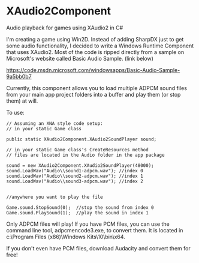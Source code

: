 # XAudio2Component
Audio playback for games using XAudio2 in C#

I'm creating a game using Win2D.  Instead of adding SharpDX just to get some audio functionality, I decided to 
write a Windows Runtime Component that uses XAudio2.  Most of the code is ripped directly from a sample on 
Microsoft's website called Basic Audio Sample.  (link below)

https://code.msdn.microsoft.com/windowsapps/Basic-Audio-Sample-9a5bb0b7

Currently, this component allows you to load multiple ADPCM sound files from your main app project folders into a buffer 
and play them (or stop them) at will.

To use:

```
// Assuming an XNA style code setup:
// in your static Game class

public static XAudio2Component.XAudio2SoundPlayer sound;

// in your static Game class's CreateResources method
// files are located in the Audio folder in the app package

sound = new XAudio2Component.XAudio2SoundPlayer(48000);
sound.LoadWav("Audio\\sound1-adpcm.wav"); //index 0
sound.LoadWav("Audio\\sound2-adpcm.wav"); //index 1
sound.LoadWav("Audio\\sound3-adpcm.wav"); //index 2


//anywhere you want to play the file

Game.sound.StopSound(0);  //stop the sound from index 0
Game.sound.PlaySound(1);  //play the sound in index 1
```

Only ADPCM files will play!  If you have PCM files, you can use the command line tool, adpcmencode3.exe,
to convert them.  It is located in c:\Program Files (x86)\Windows Kits\10\bin\x64\.

If you don't even have PCM files, download Audacity and convert them for free!

